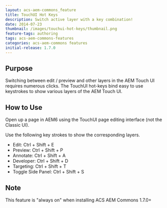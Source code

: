```yaml
---
layout: acs-aem-commons_feature
title: TouchUI Hot Keys
description: Switch active layer with a key combination!
date: 2014-07-23
thumbnail: /images/touchui-hot-keys/thumbnail.png
feature-tags: authoring
tags: acs-aem-commons-features
categories: acs-aem-commons features
initial-release: 1.7.0
---
```


## Purpose

Switching between edit / preview and other layers in the AEM Touch UI requires numerous clicks. The TouchUI hot-keys bind easy to use keystrokes to show various layers of the AEM Touch UI.


## How to Use

Open up a page in AEM6 using the TouchUI page editing interface (not the Classic UI).

Use the following key strokes to show the corresponding layers.

* Edit: Ctrl + Shift + E
* Preview: Ctrl + Shift + P
* Annotate: Ctrl + Shift + A
* Developer: Ctrl + Shift + D
* Targeting: Ctrl + Shift + T
* Toggle Side Panel: Ctrl + Shift + S

## Note

This feature is "always on" when installing ACS AEM Commons 1.7.0+
